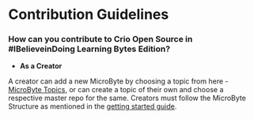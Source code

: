 # Contribution Guidelines



### How can you contribute to Crio Open Source in #IBelieveinDoing Learning Bytes Edition?

- **As a Creator**



A creator can add a new MicroByte by choosing a topic from here - [MicroByte Topics](https://docs.google.com/spreadsheets/d/15SY0OvF-ruqVtvWUogxRg51m6J5VZhbyGECPYIsQdi8/edit?usp=sharing), or can create a topic of their own and choose a respective master repo for the same. Creators must follow the MicroByte Structure as mentioned in the [getting started guide](https://docs.google.com/document/d/e/2PACX-1vSjWVGC4YiWRSOFm2dViX409HFN6DgCzYqRaKL1oO3k15Fe29mj2-Et9MGOsPPauejSxxE_9pkEtMP6/pub). 

